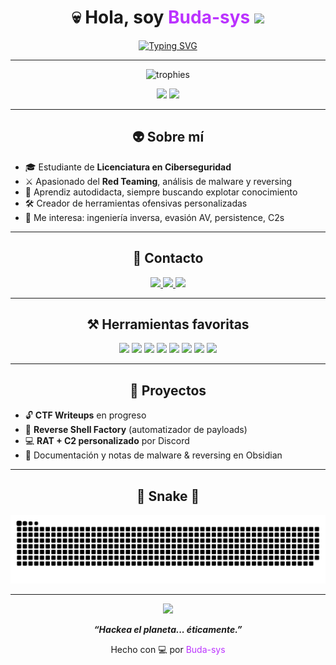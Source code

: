 <h1 align="center">💀 Hola, soy <span style="color:#bb33ff">Buda-sys</span> <img src="https://media.giphy.com/media/hvRJCLFzcasrR4ia7z/giphy.gif" width="35"></h1>

<p align="center">
  <a href="https://github.com/buda-sys">
    <img src="https://readme-typing-svg.demolab.com?font=Share+Tech+Mono&weight=600&pause=1000&color=33FFDD&center=true&vCenter=true&multiline=true&lines=🔓+Ethical+Hacker;💣+Red+Team+Operator;🧠+Malware+Analyst+and+Reverser;🔮+Siempre+aprendiendo..." alt="Typing SVG" />
  </a>
</p>

---

<p align="center">
  <img src="https://github-profile-trophy.vercel.app/?username=buda-sys&theme=tokyonight&no-frame=true&row=1&&margin-w=30&no-bg=false" alt="trophies" />
</p>

<p align="center">
  <img src="https://github-readme-stats.vercel.app/api?username=buda-sys&count_private=true&show_icons=true&theme=tokyonight&hide_border=true" width="48%" />
  <img src="https://github-readme-stats.vercel.app/api/top-langs/?username=buda-sys&layout=compact&theme=tokyonight&hide_border=true&langs_count=10" width="48%" />
</p>

---

<h2 align="center">👽 Sobre mí</h2>

- 🎓 Estudiante de **Licenciatura en Ciberseguridad**
- ⚔️ Apasionado del **Red Teaming**, análisis de malware y reversing
- 🧠 Aprendiz autodidacta, siempre buscando explotar conocimiento
- 🛠️ Creador de herramientas ofensivas personalizadas
- 👾 Me interesa: ingeniería inversa, evasión AV, persistence, C2s

---

<h2 align="center">📡 Contacto</h2>

<div align="center">
  <a href="https://t.me/buda_sys" target="_blank">
    <img src="https://img.icons8.com/doodle/40/telegram-app.png" />
  </a>
  <a href="https://www.tiktok.com/@buda_sys" target="_blank">
    <img src="https://img.icons8.com/doodle/40/tiktok--v1.png" />
  </a>
  <a href="mailto:buda.sys@protonmail.com" target="_blank">
    <img src="https://img.icons8.com/doodle/40/email.png" />
  </a>
</div>

---

<h2 align="center">⚒️ Herramientas favoritas</h2>

<p align="center">
  <img src="https://img.shields.io/badge/-Python-333?style=flat&logo=python&logoColor=yellow" />
  <img src="https://img.shields.io/badge/-Metasploit-333?style=flat&logo=metasploit&logoColor=blue" />
  <img src="https://img.shields.io/badge/-Bash-333?style=flat&logo=gnu-bash&logoColor=white" />
  <img src="https://img.shields.io/badge/-Linux-333?style=flat&logo=linux&logoColor=white" />
  <img src="https://img.shields.io/badge/-Wireshark-333?style=flat&logo=wireshark&logoColor=lightblue" />
  <img src="https://img.shields.io/badge/-IDA%20Pro-333?style=flat&logoColor=white" />
  <img src="https://img.shields.io/badge/-x64dbg-333?style=flat" />
  <img src="https://img.shields.io/badge/-Kali%20Linux-333?style=flat&logo=kalilinux&logoColor=purple" />
</p>

---

<h2 align="center">📁 Proyectos</h2>

- 🔓 **CTF Writeups** en progreso
- 🧪 **Reverse Shell Factory** (automatizador de payloads)
- 💻 **RAT + C2 personalizado** por Discord
- 📖 Documentación y notas de malware & reversing en Obsidian

---

<h2 align="center">🧬 Snake 🐍</h2>

<p align="center">
  <img src="https://github.com/Platane/snk/raw/output/github-contribution-grid-snake.svg" alt="Snake animation" />
</p>

---

<p align="center"><img src="https://media.giphy.com/media/qgQUggAC3Pfv687qPC/giphy.gif" width="200px"></p>

<p align="center"><strong><i>“Hackea el planeta... éticamente.”</i></strong></p>

<p align="center">
  Hecho con 💻 por <span style="color:#bb33ff">Buda-sys</span>
</p>



